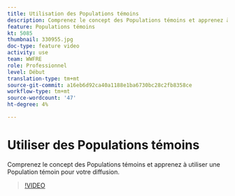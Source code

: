 ```yaml
---
title: Utilisation des Populations témoins
description: Comprenez le concept des Populations témoins et apprenez à utiliser une Population témoin pour votre diffusion.
feature: Populations témoins
kt: 5085
thumbnail: 330955.jpg
doc-type: feature video
activity: use
team: WWFRE
role: Professionnel
level: Début
translation-type: tm+mt
source-git-commit: a16eb6d92ca40a1188e1ba6730bc28c2fb8358ce
workflow-type: tm+mt
source-wordcount: '47'
ht-degree: 4%

---
```



# Utiliser des Populations témoins

Comprenez le concept des Populations témoins et apprenez à utiliser une Population témoin pour votre diffusion.

>[!VIDEO](https://video.tv.adobe.com/v/330955?quality=12)
